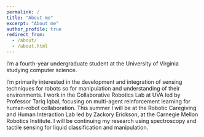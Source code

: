 ```yaml
---
permalink: /
title: "About me"
excerpt: "About me"
author_profile: true
redirect_from: 
  - /about/
  - /about.html
---
```


I’m a fourth-year undergraduate student at the University of Virginia studying computer science.

I’m primarily interested in the development and integration of sensing techniques for robots so for manipulation and understanding of their environments. I work in the Collaborative Robotics Lab at UVA led by Professor Tariq Iqbal, focusing on multi-agent reinforcement learning for human-robot collaboration. This summer I will be at the Robotic Caregiving and Human Interaction Lab led by Zackory Erickson, at the Carnegie Mellon Robotics Institute. I will be continuing my research using spectroscopy and tactile sensing for liquid classification and manipulation.